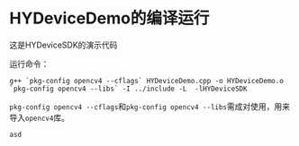 # HYDeviceDemo的编译运行

这是HYDeviceSDK的演示代码

运行命令：

```
g++ `pkg-config opencv4 --cflags` HYDeviceDemo.cpp -o HYDeviceDemo.o `pkg-config opencv4 --libs` -I ../include -L  -lHYDeviceSDK
```

`pkg-config opencv4 --cflags`和`pkg-config opencv4 --libs`需成对使用，用来导入`opencv4`库。

```
asd
```
